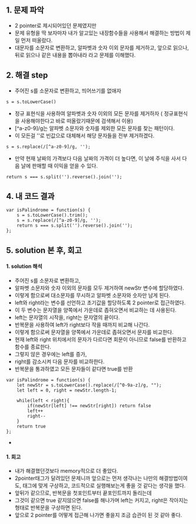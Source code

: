 ​​​​​​​​
## 1. 문제 파악
- 2 pointer로 제시되어있던 문제였지만
- 문제 유형을 딱 보자마자 내가 알고있는 내장함수들을 사용해서 해결하는 방법이 제일 먼저 떠올랐다.
- 대문자를 소문자로 변환하고, 알파벳과 숫자 이외 문자를 제거하고, 앞으로 읽으나, 뒤로 읽으나 같은 내용을 뽑아내라 라고 문제를 이해했다.
  
## 2. 해결 step
- 주어진 s를 소문자로 변환하고, 띄어쓰기를 없애자
```
s = s.toLowerCase()
```
- 정규 표현식을 사용하여 알파벳과 숫자 이외의 모든 문자를 제거하자 ( 정규표현식을 사용해야한다고 바로 떠올랐기때문에 검색해서 이용)
- [^a-z0-9]/g는 알파벳 소문자와 숫자를 제외한 모든 문자를 찾는 패턴이다.
- 이 모든걸 ''로 빈값으로 대체해서 해당 문자들을 전부 제거하겠다.
```
s = s.replace(/[^a-z0-9]/g, '');
```
- 만약 현재 날짜의 가격보다 다음 날짜의 가격이 더 높다면, 이 날에 주식을 사서 다음 날에 판매할 때 이익을 얻을 수 있다.
```
return s === s.split('').reverse().join('');
```

## 4. 내 코드 결과

```
var isPalindrome = function(s) {
    s = s.toLowerCase().trim();
    s = s.replace(/[^a-z0-9]/g, '');
    return s === s.split('').reverse().join('');
};
```

## 5. solution 본 후, 회고
#### 1. solution 해석
- 주어진 s를 소문자로 변환하고,
- 알파벳 소문자와 숫자 이외의 문자를 모두 제거하여 newStr 변수에 할당하였다.
- 이렇게 함으로써 대소문자를 무시하고 알파벳 소문자와 숫자만 남게 된다.
- left와 right라는 변수를 선언하고 초기값을 할당하도록 2 pointer로 접근하였다.
- 이 두 변수는 문자열을 양쪽에서 가운데로 좁혀오면서 비교하는 데 사용된다.
- left는 문자열의 시작을, right는 문자열의 끝이다.
- 반복문을 사용하여 left가 right보다 작을 때까지 비교해 나간다.
- 이렇게 함으로써 문자열을 양쪽에서 가운데로 좁혀오면서 문자를 비교한다.
- 현재 left와 right 위치에서의 문자가 다르다면 회문이 아니므로 false를 반환하고 함수를 종료한다.
- 그렇지 않은 경우에는 left를 증가,
- right를 감소시켜 다음 문자를 비교하한다.
- 반복문을 통과하였고 모든 문자들이 같다면 true를 반환
```
var isPalindrome = function(s) {
    let newStr = s.toLowerCase().replace(/[^0-9a-z]/g, "");
    let left = 0, right = newStr.length-1;
    
    while(left < right){
        if(newStr[left] !== newStr[right]) return false
        left++
        right--
    }
    return true
};
```
- 
#### 1. 회고
- 내가 해결했던것보다 memory적으로 더 좋았다.
- 2pointer태그가 달려있던 문제니까 앞으로는 먼저 생각나는 나만의 해결방법이여도, 태그에 맞게 구상하고, 코드적으로 실행해보는게 좋을 것 같다는 생각을 했다.
- 앞뒤가 같으므로, 반복문을 첫포인트부터 끝포인트까지 돌리는데
- 그것이 같으면 true 같지않으면 false를 해나가며 left는 커지고, right은 작아지는 형태로 반복문을 구상하면 된다.
- 앞으로 2 pointer를 어떻게 접근해 나가면 좋을지 조금 습관이 된 것 같아 좋다.



